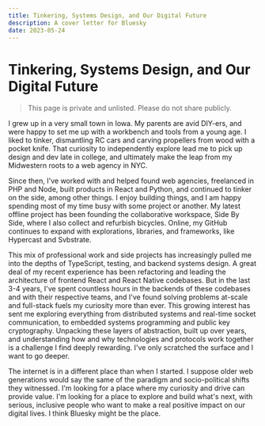 ```yaml
---
title: Tinkering, Systems Design, and Our Digital Future
description: A cover letter for Bluesky
date: 2023-05-24
---
```


# Tinkering, Systems Design, and Our Digital Future

> This page is private and unlisted. Please do not share publicly.

I grew up in a very small town in Iowa. My parents are avid DIY-ers, and were
happy to set me up with a workbench and tools from a young age. I liked to
tinker, dismantling RC cars and carving propellers from wood with a pocket
knife. That curiosity to independently explore lead me to pick up design and dev
late in college, and ultimately make the leap from my Midwestern roots to a web
agency in NYC.

Since then, I've worked with and helped found web agencies, freelanced in PHP
and Node, built products in React and Python, and continued to tinker on the
side, among other things. I enjoy building things, and I am happy spending most
of my time busy with some project or another. My latest offline project has been
founding the collaborative workspace, Side By Side, where I also collect and
refurbish bicycles. Online, my GitHub continues to expand with explorations,
libraries, and frameworks, like Hypercast and Svbstrate.

This mix of professional work and side projects has increasingly pulled me into
the depths of TypeScript, testing, and backend systems design. A great deal of
my recent experience has been refactoring and leading the architecture of
frontend React and React Native codebases. But in the last 3-4 years, I've spent
countless hours in the backends of these codebases and with their respective
teams, and I've found solving problems at-scale and full-stack fuels my
curiosity more than ever. This growing interest has sent me exploring everything
from distributed systems and real-time socket communication, to embedded systems
programming and public key cryptography. Unpacking these layers of abstraction,
built up over years, and understanding how and why technologies and protocols
work together is a challenge I find deeply rewarding. I've only scratched the
surface and I want to go deeper.

The internet is in a different place than when I started. I suppose older web
generations would say the same of the paradigm and socio-political shifts they
witnessed. I'm looking for a place where my curiosity and drive can provide
value. I'm looking for a place to explore and build what's next, with serious,
inclusive people who want to make a real positive impact on our digital lives. I
think Bluesky might be the place.
